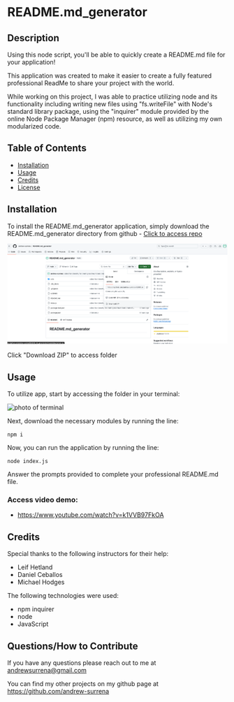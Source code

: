 # README.md_generator

## Description

Using this node script, you'll be able to quickly create a README.md file for your application!

This application was created to make it easier to create a fully featured professional ReadMe to share your project with the world.

While working on this project, I was able to practice utilizing node and its functionality including writing new files using "fs.writeFile" with Node's standard library package, using the "inquirer" module provided by the online Node Package Manager (npm) resource, as well as utilizing my own modularized code.

## Table of Contents
- [Installation](#installation)
- [Usage](#usage)
- [Credits](#credits)
- [License](#license)

## Installation

To install the README.md_generator application, simply download the README.md_generator directory from github - [Click to access repo](https://github.com/andrew-surrena/README.md_generator)

![photo of file download](./images/Download_README.md_generator.png)

Click "Download ZIP" to access folder

## Usage

To utilize app, start by accessing the folder in your terminal:

![photo of terminal ](./images/Screenshot%202024-07-29%20at%208.56.22 PM.png)

Next, download the necessary modules by running the line: 
```
npm i
```

Now, you can run the application by running the line:
```
node index.js
```

Answer the prompts provided to complete your professional README.md file.

### Access video demo: 

* https://www.youtube.com/watch?v=k1VVB97FkOA

## Credits
Special thanks to the following instructors for their help:
* Leif Hetland
* Daniel Ceballos
* Michael Hodges

The following technologies were used:
* npm inquirer
* node
* JavaScript

## Questions/How to Contribute

If you have any questions please reach out to me at andrewsurrena@gmail.com

You can find my other projects on my github page at https://github.com/andrew-surrena